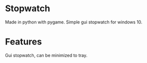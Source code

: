 # Stopwatch
Made in python with pygame.
Simple gui stopwatch for windows 10.
# Features
Gui stopwatch, can be minimized to tray.
